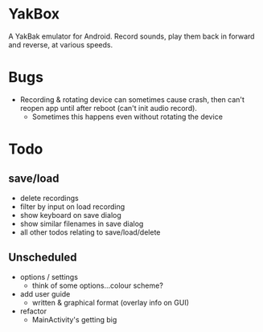 YakBox
======

A YakBak emulator for Android. Record sounds, play them back in forward
and reverse, at various speeds.

# Bugs
- Recording & rotating device can sometimes cause crash, then can't
  reopen app until after reboot (can't init audio record).
    + Sometimes this happens even without rotating the device

# Todo
## save/load
- delete recordings
- filter by input on load recording
- show keyboard on save dialog
- show similar filenames in save dialog
- all other todos relating to save/load/delete

## Unscheduled
- options / settings
    + think of some options...colour scheme?
- add user guide
    + written & graphical format (overlay info on GUI)
- refactor
    + MainActivity's getting big
